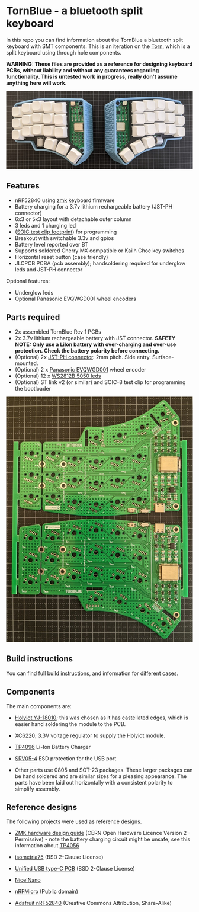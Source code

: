 # TornBlue - a bluetooth split keyboard

In this repo you can find information about the TornBlue a bluetooth split keyboard with SMT components. This is an iteration on the [Torn](https://github.com/rtitmuss/torn), which is a split keyboard using through hole components.

**WARNING: These files are provided as a reference for designing keyboard PCBs, without liability and without any guarantees regarding functionality. This is untested work in progress, really don't assume anything here will work.**

![](./img/PXL_20220313_115302733.jpg)

## Features

- nRF52840 using [zmk](https://zmk.dev/) keyboard firmware
- Battery charging for a 3.7v lithium rechargeable battery (JST-PH connector)
- 6x3 or 5x3 layout with detachable outer column
- 3 leds and 1 charging led
-  ([SOIC test clip footprint](https://hackaday.com/2019/06/13/soicbite-a-program-debug-connector-for-an-soic-test-clip/)) for programming
- Breakout with switchable 3.3v and gpios
- Battery level reported over BT
- Supports soldered Cherry MX compatible or Kailh Choc key switches
- Horizontal reset button (case friendly) 
- JLCPCB PCBA (pcb assembly); handsoldering required for underglow leds and JST-PH connector 

Optional features:

- Underglow leds 
- Optional Panasonic EVQWGD001 wheel encoders

## Parts required

- 2x assembled TornBlue Rev 1 PCBs
- 2x 3.7v lithium rechargeable battery with JST connector. **SAFETY NOTE: Only use a LiIon battery with over-charging and over-use protection. Check the battery polarity before connecting.**
- (Optional) 2x [JST-PH connector](https://www.electrokit.com/en/product/header-ph-2p-2mm-right-angle-smd/). 2mm pitch. Side entry. Surface-mounted.
- (Optional) 2 x [Panasonic EVQWGD001](https://www.aliexpress.com/wholesale?catId=0&initiative_id=SB_20210830111528&SearchText=Panasonic+EVQWGD001) wheel encoder
- (Optional) 12 x [WS2812B 5050 leds](https://www.aliexpress.com/wholesale?catId=0&initiative_id=SB_20210830111716&SearchText=WS2812B)
- (Optional) ST link v2 (or similar) and SOIC-8 test clip for programming the bootloader

![](./img/PXL_20220306_111349935.jpg)

## Build instructions

You can find full [build instructions](./build.md), and information for [different cases](./case/README.md).

## Components

The main components are:

- [Holyiot YJ-18010](http://www.holyiot.com/tp/2019042516322180424.pdf); this was chosen as it has castellated edges, which is easier hand soldering the module to the PCB.

- [XC6220](https://www.torexsemi.com/file/xc6220/XC6220.pdf); 3.3V voltage regulator to supply the Holyiot module.

- [TP4096](https://dlnmh9ip6v2uc.cloudfront.net/datasheets/Prototyping/TP4056.pdf) Li-Ion Battery Charger 

- [SRV05-4](https://www.onsemi.com/pdf/datasheet/srv05-4-d.pdf) ESD protection for the USB port
   
 - Other parts use 0805 and SOT-23 packages. These larger packages can be hand soldered and are similar sizes for a pleasing appearance. The parts have been laid out horizontally with a consistent polarity to simplify assembly.


## Reference designs

The following projects were used as reference designs.

- [ZMK hardware design guide](https://github.com/ebastler/zmk-designguide) (CERN Open Hardware Licence Version 2 - Permissive) - note the battery charging circuit might be unsafe, see this information about [TP4056](https://www.best-microcontroller-projects.com/tp4056.html)

- [isometria75](https://github.com/ebastler/isometria-75/tree/v2) (BSD 2-Clause License)

- [Unified USB type-C PCB](https://github.com/ebastler/unified-usb-pcb) (BSD 2-Clause License)

- [Nice!Nano](https://nicekeyboards.com/docs/nice-nano/pinout-schematic)

- [nRFMicro](https://github.com/joric/nrfmicro/wiki) (Public domain)

- [Adafruit nRF52840](https://learn.adafruit.com/introducing-the-adafruit-nrf52840-feather/downloads) (Creative Commons Attribution, Share-Alike)

